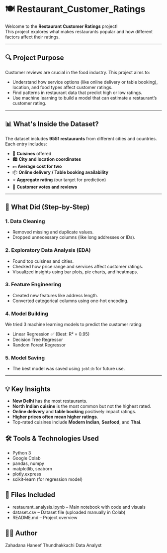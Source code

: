 # 🍽️ Restaurant_Customer_Ratings

Welcome to the **Restaurant Customer Ratings** project!  
This project explores what makes restaurants popular and how different factors affect their ratings.

---

## 🔍 Project Purpose

Customer reviews are crucial in the food industry. This project aims to:
- Understand how service options (like online delivery or table booking), location, and food types affect customer ratings.
- Find patterns in restaurant data that predict high or low ratings.
- Use machine learning to build a model that can estimate a restaurant’s customer rating.

---

## 📊 What's Inside the Dataset?

The dataset includes **9551 restaurants** from different cities and countries.  
Each entry includes:

- 🍱 **Cuisines** offered  
- 🏙️ **City and location coordinates**  
- 💵 **Average cost for two**  
- 📦 **Online delivery / Table booking availability**  
- ⭐ **Aggregate rating** (our target for prediction)  
- 🎯 **Customer votes and reviews**

---

## 🧹 What Did (Step-by-Step)

### 1. **Data Cleaning**
- Removed missing and duplicate values.
- Dropped unnecessary columns (like long addresses or IDs).

### 2. **Exploratory Data Analysis (EDA)**
- Found top cuisines and cities.
- Checked how price range and services affect customer ratings.
- Visualized insights using bar plots, pie charts, and heatmaps.

### 3. **Feature Engineering**
- Created new features like address length.
- Converted categorical columns using one-hot encoding.

### 4. **Model Building**
We tried 3 machine learning models to predict the customer rating:
- Linear Regression ✅ (Best: R² = 0.95)
- Decision Tree Regressor
- Random Forest Regressor

### 5. **Model Saving**
- The best model was saved using `joblib` for future use.

---

## 💡 Key Insights

- **New Delhi** has the most restaurants.
- **North Indian cuisine** is the most common but not the highest rated.
- **Online delivery** and **table booking** positively impact ratings.
- **Higher prices often mean higher ratings**.
- Top-rated cuisines include **Modern Indian**, **Seafood**, and **Thai**.

## 🛠️ Tools & Technologies Used

* Python 3
* Google Colab
* pandas, numpy
* matplotlib, seaborn
* plotly.express
* scikit-learn (for regression model)

## 📁 Files Included

* restaurant_analysis.ipynb – Main notebook with code and visuals
* dataset.csv – Dataset file (uploaded manually in Colab)
* README.md – Project overview

## 👩‍💻 Author
Zahadana Haneef Thundhakkachi
Data Analyst


